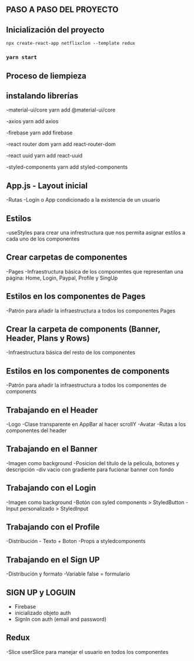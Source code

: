 ## PASO A PASO DEL PROYECTO

## Inicialización del proyecto
`npx create-react-app netflixclon --template redux`

### `yarn start`

## Proceso de liempieza

## instalando librerías
-material-ui/core
yarn add @material-ui/core

-axios
yarn add axios

-firebase
yarn add firebase

-react router dom
yarn add react-router-dom

-react uuid
yarn add react-uuid

-styled-components
yarn add styled-components

## App.js - Layout inicial
-Rutas
-Login o App condicionado a la existencia de un usuario

## Estilos
-useStyles para crear una infrestructura que nos permita asignar estilos a cada uno de los componentes


## Crear carpetas de componentes
-Pages
-Infraestructura básica de los componentes que representan una página: Home, Login, Paypal, Profile y SingUp

## Estilos en los componentes de Pages
-Patrón para añadir la infraestructura a todos los componentes Pages

## Crear la carpeta de components (Banner, Header, Plans y Rows)
-Infraestructura básica del resto de los componentes

## Estilos en los componentes de components
-Patrón para añadir la infraestructura a todos los componentes de components

## Trabajando en el Header
-Logo
-Clase transparente en AppBar al hacer scrollY
-Avatar
-Rutas a los componentes del header

## Trabajando en el Banner
-Imagen como background
-Posicion del título de la pelicula, botones y descripción
-div vacio con gradiente para fucionar banner con fondo

## Trabajando con el Login
-Imagen como background
-Botón con syled components > StyledButton
-Input personalizado > StyledInput

## Trabajando con el Profile
-Distribución
-<Plans> Texto + Boton
-Props a styledcomponents

## Trabajando en el Sign UP
-Distribución y formato
-Variable false = formulario

## SIGN UP y LOGUIN
- Firebase
- inicializado objeto auth
- SignIn con auth (email and password)

## Redux
-Slice userSlice para manejar el usuario en todos los componentes



